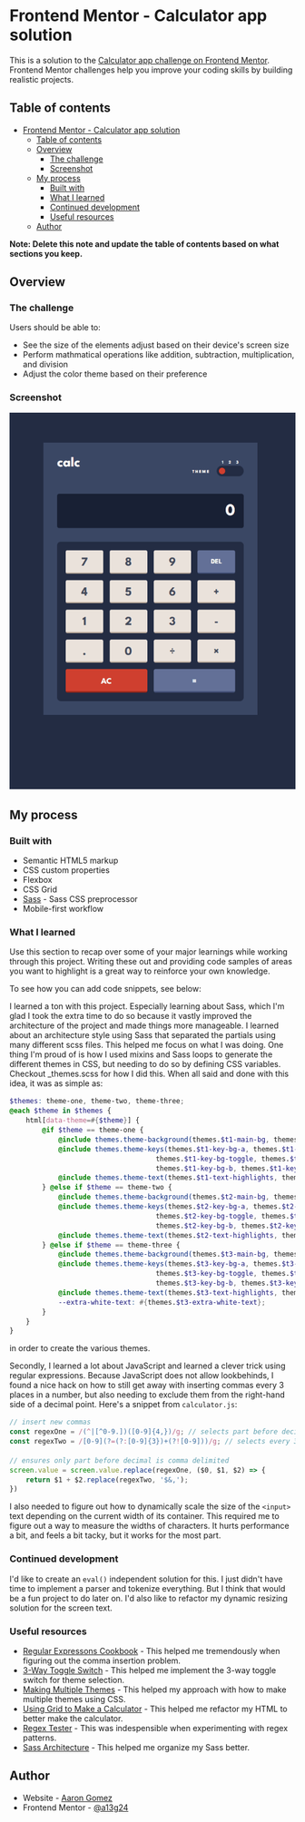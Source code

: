 # Frontend Mentor - Calculator app solution

This is a solution to the [Calculator app challenge on Frontend Mentor](https://www.frontendmentor.io/challenges/calculator-app-9lteq5N29). Frontend Mentor challenges help you improve your coding skills by building realistic projects. 

## Table of contents

- [Frontend Mentor - Calculator app solution](#frontend-mentor---calculator-app-solution)
  - [Table of contents](#table-of-contents)
  - [Overview](#overview)
    - [The challenge](#the-challenge)
    - [Screenshot](#screenshot)
  - [My process](#my-process)
    - [Built with](#built-with)
    - [What I learned](#what-i-learned)
    - [Continued development](#continued-development)
    - [Useful resources](#useful-resources)
  - [Author](#author)

**Note: Delete this note and update the table of contents based on what sections you keep.**

## Overview

### The challenge

Users should be able to:

- See the size of the elements adjust based on their device's screen size
- Perform mathmatical operations like addition, subtraction, multiplication, and division
- Adjust the color theme based on their preference

### Screenshot

![Screenshot of calculator app](./images/screenshot.gif)


## My process

### Built with

- Semantic HTML5 markup
- CSS custom properties
- Flexbox
- CSS Grid
- [Sass](https://sass-lang.com/) - Sass CSS preprocessor
- Mobile-first workflow

### What I learned

Use this section to recap over some of your major learnings while working through this project. Writing these out and providing code samples of areas you want to highlight is a great way to reinforce your own knowledge.

To see how you can add code snippets, see below:

I learned a ton with this project. Especially learning about Sass, which I'm glad I
took the extra time to do so because it vastly improved the architecture of the
project and made things more manageable. I learned about an architecture style 
using Sass that separated the partials using many different scss files. This 
helped me focus on what I was doing. One thing I'm proud of is how I used mixins
and Sass loops to generate the different themes in CSS, but needing to do so by
defining CSS variables. Checkout _themes.scss for how I did this. When all said 
and done with this idea, it was as simple as:

```scss
$themes: theme-one, theme-two, theme-three;
@each $theme in $themes {
    html[data-theme=#{$theme}] {
        @if $theme == theme-one {
            @include themes.theme-background(themes.$t1-main-bg, themes.$t1-toggle-bg, themes.$t1-screen-bg); 
            @include themes.theme-keys(themes.$t1-key-bg-a, themes.$t1-key-shadow-a, 
                                    themes.$t1-key-bg-toggle, themes.$t1-key-shadow-b, 
                                    themes.$t1-key-bg-b, themes.$t1-key-shadow-c);
            @include themes.theme-text(themes.$t1-text-highlights, themes.$t1-text-dark);
        } @else if $theme == theme-two {
            @include themes.theme-background(themes.$t2-main-bg, themes.$t2-toggle-bg, themes.$t2-screen-bg); 
            @include themes.theme-keys(themes.$t2-key-bg-a, themes.$t2-key-shadow-a, 
                                    themes.$t2-key-bg-toggle, themes.$t2-key-shadow-b, 
                                    themes.$t2-key-bg-b, themes.$t2-key-shadow-c);
            @include themes.theme-text(themes.$t2-text-highlights, themes.$t2-text-dark);
        } @else if $theme == theme-three {
            @include themes.theme-background(themes.$t3-main-bg, themes.$t3-toggle-bg, themes.$t3-screen-bg); 
            @include themes.theme-keys(themes.$t3-key-bg-a, themes.$t3-key-shadow-a, 
                                    themes.$t3-key-bg-toggle, themes.$t3-key-shadow-b, 
                                    themes.$t3-key-bg-b, themes.$t3-key-shadow-c);
            @include themes.theme-text(themes.$t3-text-highlights, themes.$t3-text-dark);
            --extra-white-text: #{themes.$t3-extra-white-text};
        }
    }
}
```

in order to create the various themes.

Secondly, I learned a lot about JavaScript and learned a clever trick using 
regular expressions. Because JavaScript does not allow lookbehinds, I found a
nice hack on how to still get away with inserting commas every 3 places in a 
number, but also needing to exclude them from the right-hand side of a decimal
point. Here's a snippet from `calculator.js`:

```js
// insert new commas
const regexOne = /(^|[^0-9.])([0-9]{4,})/g; // selects part before decimal
const regexTwo = /[0-9](?=(?:[0-9]{3})+(?![0-9]))/g; // selects every 3rd num

// ensures only part before decimal is comma delimited
screen.value = screen.value.replace(regexOne, ($0, $1, $2) => {
    return $1 + $2.replace(regexTwo, '$&,');
})
```

I also needed to figure out how to dynamically scale the size of the `<input>`
text depending on the current width of its container. This required me to 
figure out a way to measure the widths of characters. It hurts performance a bit,
and feels a bit tacky, but it works for the most part.

### Continued development

I'd like to create an `eval()` independent solution for this. I just didn't have time
to implement a parser and tokenize everything. But I think that would be a fun project
to do later on. I'd also like to refactor my dynamic resizing solution for the screen text.

### Useful resources

- [Regular Expressons Cookbook](https://smile.amazon.com/Regular-Expressions-Cookbook-Solutions-Programming/dp/1449319432/?_encoding=UTF8&pd_rd_w=IxntT&content-id=amzn1.sym.e4bd6ac6-9035-4a04-92a6-fc4ad60e09ad&pf_rd_p=e4bd6ac6-9035-4a04-92a6-fc4ad60e09ad&pf_rd_r=VH3B9G6418F56183WAKH&pd_rd_wg=lHkR2&pd_rd_r=99baf17a-7075-4ed4-a4b1-ab244424c6af&ref_=pd_gw_ci_mcx_mr_hp_atf_m) - This helped me tremendously when figuring out the comma insertion problem.
- [3-Way Toggle Switch](https://webcodespace.com/how-to-create-a-three-state-toggle-switch-using-html-css-and-javascript/) - This helped me 
implement the 3-way toggle switch for theme selection.
- [Making Multiple Themes](https://lukelowrey.com/css-variable-theme-switcher/) - This helped my
approach with how to make multiple themes using CSS.
- [Using Grid to Make a Calculator](https://freshman.tech/css-grid-calculator/) - This helped me
refactor my HTML to better make the calculator.
- [Regex Tester](https://regex101.com/) - This was indespensible when experimenting with regex patterns.
- [Sass Architecture](https://itnext.io/structuring-your-sass-projects-c8d41fa55ed4) - This helped me 
organize my Sass better.


## Author

- Website - [Aaron Gomez](http://ohof.one)
- Frontend Mentor - [@a13g24](https://www.frontendmentor.io/profile/a13g24)